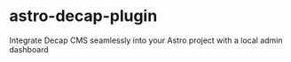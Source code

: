 # astro-decap-plugin
Integrate Decap CMS seamlessly into your Astro project with a local admin dashboard
